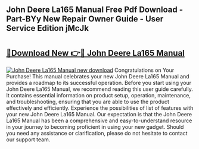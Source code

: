 ## John Deere La165 Manual Free Pdf Download - Part-BYy New Repair Owner Guide - User Service Edition jMcJk

# <h2><a href="http://bc89933.oget.top/?id=John+Deere+La165+Manual">🔗Download New 👉🔴 John Deere La165 Manual</a></h2>

[![John Deere La165 Manual new download](https://i.imgur.com/5g1atiW.png)](http://bc89933.oget.top/?id=John+Deere+La165+Manual)
Congratulations on Your Purchase! This manual celebrates your new John Deere La165 Manual and provides a roadmap to its successful operation. Before you start using your John Deere La165 Manual, we recommend reading this user guide carefully. It contains essential information on product setup, operation, maintenance, and troubleshooting, ensuring that you are able to use the product effectively and efficiently. Experience the possibilities of list of features with your new John Deere La165 Manual. Our expectation is that the John Deere La165 Manual has been a comprehensive and easy-to-understand resource in your journey to becoming proficient in using your new gadget. Should you need any assistance or clarification, please do not hesitate to contact our support team.
